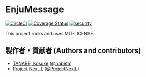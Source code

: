 # EnjuMessage
[![CircleCI](https://circleci.com/gh/next-l/enju_message.svg?style=svg)](https://circleci.com/gh/next-l/enju_message)
[![Coverage Status](https://coveralls.io/repos/github/next-l/enju_message/badge.svg?branch=master)](https://coveralls.io/github/next-l/enju_message?branch=master)
[![security](https://hakiri.io/github/next-l/enju_message/master.svg)](https://hakiri.io/github/next-l/enju_message/master)

This project rocks and uses MIT-LICENSE.

## 製作者・貢献者 (Authors and contributors)
* [TANABE, Kosuke](https://github.com/nabeta) ([@nabeta](https://twitter.com/nabeta))
* [Project Next-L](https://www.next-l.jp) ([@ProjectNextL](https://twitter.com/ProjectNextL))

